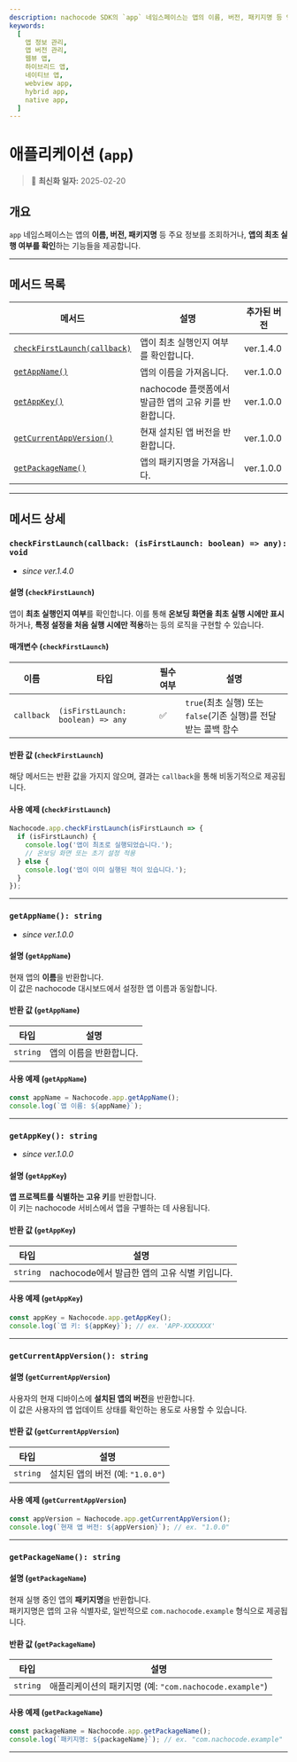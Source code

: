 ```yaml
---
description: nachocode SDK의 `app` 네임스페이스는 앱의 이름, 버전, 패키지명 등 앱 정보를 조회하거나 앱의 최초 실행 여부를 확인하는 기능을 제공합니다.
keywords:
  [
    앱 정보 관리,
    앱 버전 관리,
    웹뷰 앱,
    하이브리드 앱,
    네이티브 앱,
    webview app,
    hybrid app,
    native app,
  ]
---
```


# 애플리케이션 (`app`)

> 🔔 **최신화 일자:** 2025-02-20

## 개요

`app` 네임스페이스는 앱의 **이름, 버전, 패키지명** 등 주요 정보를 조회하거나, **앱의 최초 실행 여부를 확인**하는 기능들을 제공합니다.

---

## 메서드 목록

| 메서드                                                                                    | 설명                                                   | 추가된 버전 |
| ----------------------------------------------------------------------------------------- | ------------------------------------------------------ | ----------- |
| [`checkFirstLaunch(callback)`](#checkfirstlaunchcallback-isfirstlaunch-boolean--any-void) | 앱이 최초 실행인지 여부를 확인합니다.                  | ver.1.4.0   |
| [`getAppName()`](#getappname-string)                                                      | 앱의 이름을 가져옵니다.                                | ver.1.0.0   |
| [`getAppKey()`](#getappkey-string)                                                        | nachocode 플랫폼에서 발급한 앱의 고유 키를 반환합니다. | ver.1.0.0   |
| [`getCurrentAppVersion()`](#getcurrentappversion-string)                                  | 현재 설치된 앱 버전을 반환합니다.                      | ver.1.0.0   |
| [`getPackageName()`](#getpackagename-string)                                              | 앱의 패키지명을 가져옵니다.                            | ver.1.0.0   |

---

## 메서드 상세

### **`checkFirstLaunch(callback: (isFirstLaunch: boolean) => any): void`**

- _since ver.1.4.0_

#### 설명 (`checkFirstLaunch`)

앱이 **최초 실행인지 여부**를 확인합니다.
이를 통해 **온보딩 화면을 최초 실행 시에만 표시**하거나, **특정 설정을 처음 실행 시에만 적용**하는 등의 로직을 구현할 수 있습니다.

#### 매개변수 (`checkFirstLaunch`)

| 이름       | 타입                              | 필수 여부 | 설명                                                            |
| ---------- | --------------------------------- | --------- | --------------------------------------------------------------- |
| `callback` | `(isFirstLaunch: boolean) => any` | ✅        | `true`(최초 실행) 또는 `false`(기존 실행)를 전달 받는 콜백 함수 |

#### 반환 값 (`checkFirstLaunch`)

해당 메서드는 반환 값을 가지지 않으며, 결과는 `callback`을 통해 비동기적으로 제공됩니다.

#### 사용 예제 (`checkFirstLaunch`)

```javascript
Nachocode.app.checkFirstLaunch(isFirstLaunch => {
  if (isFirstLaunch) {
    console.log('앱이 최초로 실행되었습니다.');
    // 온보딩 화면 또는 초기 설정 적용
  } else {
    console.log('앱이 이미 실행된 적이 있습니다.');
  }
});
```

---

### **`getAppName(): string`**

- _since ver.1.0.0_

#### 설명 (`getAppName`)

현재 앱의 **이름**을 반환합니다.  
이 값은 nachocode 대시보드에서 설정한 앱 이름과 동일합니다.

#### 반환 값 (`getAppName`)

| 타입     | 설명                    |
| -------- | ----------------------- |
| `string` | 앱의 이름을 반환합니다. |

#### 사용 예제 (`getAppName`)

```javascript
const appName = Nachocode.app.getAppName();
console.log(`앱 이름: ${appName}`);
```

---

### **`getAppKey(): string`**

- _since ver.1.0.0_

#### 설명 (`getAppKey`)

**앱 프로젝트를 식별하는 고유 키**를 반환합니다.  
이 키는 nachocode 서비스에서 앱을 구별하는 데 사용됩니다.

#### 반환 값 (`getAppKey`)

| 타입     | 설명                                          |
| -------- | --------------------------------------------- |
| `string` | nachocode에서 발급한 앱의 고유 식별 키입니다. |

#### 사용 예제 (`getAppKey`)

```javascript
const appKey = Nachocode.app.getAppKey();
console.log(`앱 키: ${appKey}`); // ex. 'APP-XXXXXXX'
```

---

### **`getCurrentAppVersion(): string`**

#### 설명 (`getCurrentAppVersion`)

사용자의 현재 디바이스에 **설치된 앱의 버전**을 반환합니다.  
이 값은 사용자의 앱 업데이트 상태를 확인하는 용도로 사용할 수 있습니다.

#### 반환 값 (`getCurrentAppVersion`)

| 타입     | 설명                             |
| -------- | -------------------------------- |
| `string` | 설치된 앱의 버전 (예: `"1.0.0"`) |

#### 사용 예제 (`getCurrentAppVersion`)

```javascript
const appVersion = Nachocode.app.getCurrentAppVersion();
console.log(`현재 앱 버전: ${appVersion}`); // ex. "1.0.0"
```

---

### **`getPackageName(): string`**

#### 설명 (`getPackageName`)

현재 실행 중인 앱의 **패키지명**을 반환합니다.  
패키지명은 앱의 고유 식별자로, 일반적으로 `com.nachocode.example` 형식으로 제공됩니다.

#### 반환 값 (`getPackageName`)

| 타입     | 설명                                                    |
| -------- | ------------------------------------------------------- |
| `string` | 애플리케이션의 패키지명 (예: `"com.nachocode.example"`) |

#### 사용 예제 (`getPackageName`)

```javascript
const packageName = Nachocode.app.getPackageName();
console.log(`패키지명: ${packageName}`); // ex. "com.nachocode.example"
```

---
